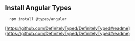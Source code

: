 ## Install Angular Types

```bash
  npm install @types/angular
```

[https://github.com/DefinitelyTyped/DefinitelyTyped#readme](https://github.com/DefinitelyTyped/DefinitelyTyped#readme)